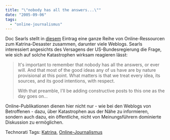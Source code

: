 ```yaml
---
title: "\"nobody has all the answers...\""
date: "2005-09-06"
tags: 
  - "online-journalismus"
---
```


Doc Searls stellt in [diesem](http://doc.weblogs.com/2005/09/05#powerFromThePeople) Eintrag eine ganze Reihe von Online-Ressourcen zum Katrina-Desaster zusammen, darunter viele Weblogs. Searls interessiert angesichts des Versagens der US-Bundesregierung die Frage, wie sich auf solche Katastrophen wirksam reagieren lässt:

> It's important to remember that nobody has all the answers, or ever will. And that most of the good ideas any of us have are by nature provisional at this point. What matters is that we treat every idea, its sources, and its good intentions, with respect.
> 
> With that preamble, I'll be adding constructive posts to this one as the day goes on...

Online-Publikationen dienen hier nicht nur - wie bei den Weblogs von Betroffenen - dazu, über Katastrophen aus der Nähe zu informieren, sondern auch dazu, ein öffentliche, nicht von Meinungsführern dominierte Diskussion zu ermöglichen.

Technorati Tags: [Katrina](http://www.technorati.com/tag/Katrina), [Online-Journalismus](http://www.technorati.com/tag/Online-Journalismus)
